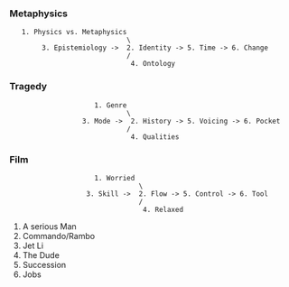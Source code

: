 ### Metaphysics

```
   1. Physics vs. Metaphysics
                             \
        3. Epistemiology ->  2. Identity -> 5. Time -> 6. Change
                             /
                              4. Ontology
```

### Tragedy


```
                     1. Genre
                             \
                  3. Mode ->  2. History -> 5. Voicing -> 6. Pocket
                             /
                              4. Qualities
```

### Film

```
                     1. Worried
                                \
                   3. Skill ->  2. Flow -> 5. Control -> 6. Tool
                                /
                                 4. Relaxed
```

1. A serious Man
2. Commando/Rambo
3. Jet Li
4. The Dude
5. Succession
6. Jobs
